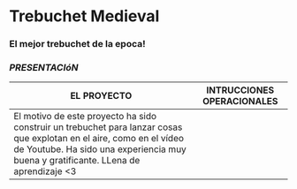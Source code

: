 # Trebuchet Medieval
### El mejor trebuchet de la epoca!

### *PRESENTACIóN*

 EL PROYECTO | INTRUCCIONES OPERACIONALES |
-------------| ----------------------------|
El motivo de este proyecto ha sido construir un trebuchet para lanzar cosas que explotan en el aire, como en el vídeo de Youtube. Ha sido una experiencia muy buena y gratificante. LLena de aprendizaje <3 | |

